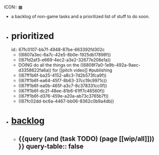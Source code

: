 ICON:: ▦

- a backlog of non-game tasks and a prioritized list of stuff to do soon.
- # prioritized
  id:: 67fc0107-bb7f-4948-87be-663392fd302c
	- ((6807a3ec-6a7c-42e5-8b0e-1925db17898f))
	- ((67fd2af3-e669-4ec2-a3e2-32677e208e1a))
	- DOING do all the things on the ((6808f7a0-1e9b-492a-9aec-d3358622fa6a)) for [[pitch video]] #publishing
	- ((67ff1b6f-ba25-4152-a8c3-7d2b573fca9f))
	- ((67ff1b6f-ea64-45f7-8b63-37cc19c9971c))
	- ((67ff1b6f-ea0b-465f-a3c7-8c378331cc0f))
	- ((67ff1b6f-dc2f-48ee-81b6-61ff7c46560f))
	- ((67ff1b6f-d376-459e-a20a-ab73c3765b7f))
	- ((67fc02dd-bc6a-4467-bb06-8362c0b9a4db))
- # [backlog](wip/all)
	- {{query (and (task TODO) (page [[wip/all]])) }}
	  query-table:: false
		-